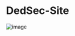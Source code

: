 # DedSec-Site

![image](https://github.com/DerekSilva9/DedSec-Site/assets/88068277/8beffc15-60f4-483d-9dfe-11671060ab3e)
